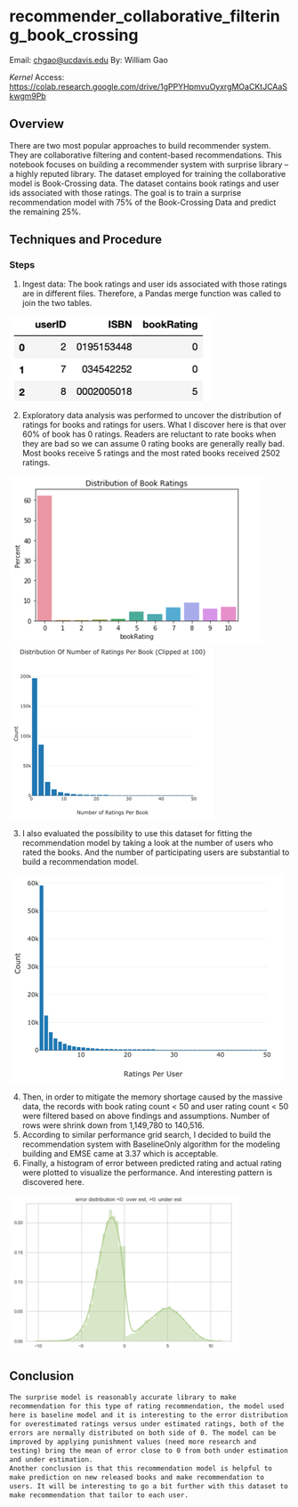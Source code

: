 # recommender_collaborative_filtering_book_crossing

Email: chgao@ucdavis.edu
By: William Gao

*Kernel* Access: https://colab.research.google.com/drive/1gPPYHpmvuOyxrgMOaCKtJCAaSkwgm9Pb 
## Overview
There are two most popular approaches to build recommender system. They are collaborative filtering and content-based recommendations. This notebook focuses on building a recommender system with surprise library – a highly reputed library. The dataset employed for training the collaborative model is Book-Crossing data. The dataset contains book ratings and user ids associated with those ratings. The goal is to train a surprise recommendation model with 75% of the Book-Crossing Data and predict the remaining 25%. 

## Techniques and Procedure
### Steps
1.	Ingest data: The book ratings and user ids associated with those ratings are in different files. Therefore, a Pandas merge function was called to join the two tables. 

![Screenshot](./img/img1.png)

2.	Exploratory data analysis was performed to uncover the distribution of ratings for books and ratings for users. What I discover here is that over 60% of book has 0 ratings. Readers are reluctant to rate books when they are bad so we can assume 0 rating books are generally really bad. Most books receive 5 ratings and the most rated books received 2502 ratings. 

![Screenshot](./img/img2.png)
![Screenshot](./img/img3.png)

3.	I also evaluated the possibility to use this dataset for fitting the recommendation model by taking a look at the number of users who rated the books. And the number of participating users are substantial to build a recommendation model. 

![Screenshot](./img/img4.png)

4.	Then, in order to mitigate the memory shortage caused by the massive data, the records with book rating count < 50 and user rating count < 50 were filtered based on above findings and assumptions. Number of rows were shrink down from 1,149,780 to 140,516.
5.	According to similar performance grid search, I decided to build the recommendation system with BaselineOnly algorithm for the modeling building and EMSE came at 3.37 which is acceptable. 
6.	Finally, a histogram of error between predicted rating and actual rating were plotted to visualize the performance. And interesting pattern is discovered here. 

![Screenshot](./img/img5.png)


## Conclusion
	The surprise model is reasonably accurate library to make recommendation for this type of rating recommendation, the model used here is baseline model and it is interesting to the error distribution for overestimated ratings versus under estimated ratings, both of the errors are normally distributed on both side of 0. The model can be improved by applying punishment values (need more research and testing) bring the mean of error close to 0 from both under estimation and under estimation. 
	Another conclusion is that this recommendation model is helpful to make prediction on new released books and make recommendation to users. It will be interesting to go a bit further with this dataset to make recommendation that tailor to each user.  
